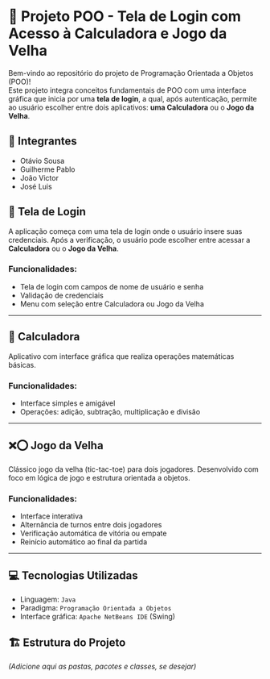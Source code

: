 # 🧠 Projeto POO - Tela de Login com Acesso à Calculadora e Jogo da Velha

Bem-vindo ao repositório do projeto de Programação Orientada a Objetos (POO)!  
Este projeto integra conceitos fundamentais de POO com uma interface gráfica que inicia por uma **tela de login**, a qual, após autenticação, permite ao usuário escolher entre dois aplicativos: **uma Calculadora** ou o **Jogo da Velha**.

## 👥 Integrantes
- Otávio Sousa  
- Guilherme Pablo  
- João Victor  
- José Luis

## 🔐 Tela de Login

A aplicação começa com uma tela de login onde o usuário insere suas credenciais. Após a verificação, o usuário pode escolher entre acessar a **Calculadora** ou o **Jogo da Velha**.

### Funcionalidades:
- Tela de login com campos de nome de usuário e senha  
- Validação de credenciais  
- Menu com seleção entre Calculadora ou Jogo da Velha  

---

## 🧮 Calculadora

Aplicativo com interface gráfica que realiza operações matemáticas básicas.

### Funcionalidades:
- Interface simples e amigável  
- Operações: adição, subtração, multiplicação e divisão  

---

## ❌⭕ Jogo da Velha

Clássico jogo da velha (tic-tac-toe) para dois jogadores. Desenvolvido com foco em lógica de jogo e estrutura orientada a objetos.

### Funcionalidades:
- Interface interativa  
- Alternância de turnos entre dois jogadores  
- Verificação automática de vitória ou empate  
- Reinício automático ao final da partida  

---

## 💻 Tecnologias Utilizadas
- Linguagem: `Java`  
- Paradigma: `Programação Orientada a Objetos`  
- Interface gráfica: `Apache NetBeans IDE` (Swing)  

## 🏗️ Estrutura do Projeto
*(Adicione aqui as pastas, pacotes e classes, se desejar)*
